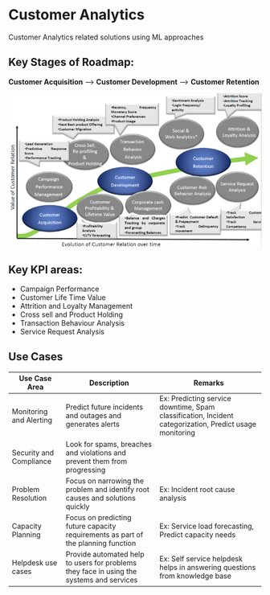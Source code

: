 # Customer Analytics
Customer Analytics related solutions using ML approaches

## Key Stages of Roadmap:

**Customer Acquisition** --> **Customer Development** --> **Customer Retention**

![Customer Analytics Journey](/images/CustomerAnalyticsJourney.png)

## Key KPI areas:

- Campaign Performance
- Customer Life Time Value
- Attrition and Loyalty Management
- Cross sell and Product Holding
- Transaction Behaviour Analysis
- Service Request Analysis

## Use Cases

Use Case Area           | Description                              | Remarks                                          |
------------------------|------------------------------------------|--------------------------------------------------|
Monitoring and Alerting | Predict future incidents and outages and generates alerts | Ex: Predicting service downtime, Spam classification, Incident categorization, Predict usage monitoring |
Security and Compliance | Look for spams, breaches and violations and prevent them from progressing | <any comments here> |
Problem Resolution      | Focus on narrowing the problem and identify root causes and solutions quickly | Ex: Incident root cause analysis |
Capacity Planning       | Focus on predicting future capacity requirements as part of the planning function | Ex: Service load forecasting, Predict capacity needs |
Helpdesk use cases      | Provide automated help to users for problems they face in using the systems and services | Ex: Self service helpdesk helps in answering questions from knowledge base |  
